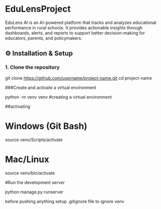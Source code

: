 # EduLensProject
EduLens AI is an AI-powered platform that tracks and analyzes educational performance in rural schools. It provides actionable insights through dashboards, alerts, and reports to support better decision-making for educators, parents, and policymakers.

## ⚙️ Installation & Setup

### 1. Clone the repository

git clone https://github.com/username/project-name.git
cd project-name

###Create and activate a virtual environment

python -m venv venv #creating a virtual environment

##activating

# Windows (Git Bash)
source venv/Scripts/activate

# Mac/Linux
source venv/bin/activate

#Run the development server

python manage.py runserver


before pushing anything setup .gitignore file to ignore venv